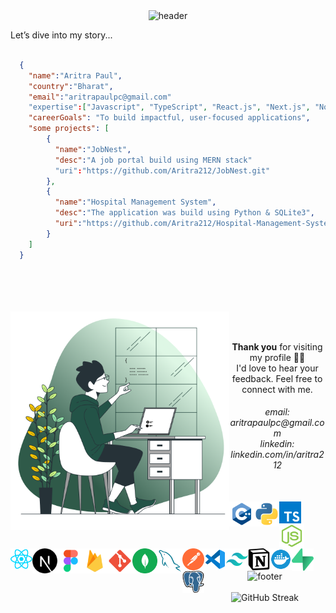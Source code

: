 
<div align="center"><img src="https://capsule-render.vercel.app/api?type=waving&height=200&color=gradient&customColorList=23&text=Hi😎%20Welcome%20To%20My%20Profile&reversal=false&fontColor=ffff&fontSize=35&fontAlign=50&desc=I%20am%20Aritra%20Paul,%20a%20creative%20developer&fontAlignY=46&descAlign=62&textBg=false&descSize=15" alt="header" /></div>



Let’s dive into my story...

```json

  {
    "name":"Aritra Paul",
    "country":"Bharat",
    "email":"aritrapaulpc@gmail.com"
    "expertise":["Javascript", "TypeScript", "React.js", "Next.js", "Node.js", "MongoDB", "PostgreSQL", "Python"],
    "careerGoals": "To build impactful, user-focused applications",
    "some projects": [
        {
          "name":"JobNest",
          "desc":"A job portal build using MERN stack"
          "uri":"https://github.com/Aritra212/JobNest.git"
        },
        {
          "name":"Hospital Management System",
          "desc":"The application was build using Python & SQLite3",
          "uri":"https://github.com/Aritra212/Hospital-Management-System.git"
        }
    ]
  }

```
<br/>
<br/>
<br/>
<br/>

<img src="./assets/for-github.png" alt="Image" width="350" align="left"/> 

<br/>
<br/>
<p align="center"><b>Thank you</b> for visiting my profile 🙏🏼<br/> I'd love to hear your feedback. Feel free to connect with me.</p>
<h6 align="center">email: aritrapaulpc@gmail.com<br/>linkedin: linkedin.com/in/aritra212<br/><br/></h6>

<img src="./assets/icons/cpp.svg" alt="C++ Language" width="40" align="left"/>
<img src="./assets/icons/python.svg" alt="Python Language" width="40" align="left"/>
<img src="./assets/icons/typescript.svg" alt="TypeScript" width="35" align="left"/>
<img src="./assets/icons/node-js.svg" alt="Node.js" width="40" align="left"/>
<img src="./assets/icons/reactjs.svg" alt="React.js" width="35" align="left"/>
<img src="./assets/icons/next-js.svg" alt="Next.js" width="40" align="left"/>
<img src="./assets/icons/figma.svg" alt="Figma" width="40" align="left"/>
<img src="./assets/icons/firebase.svg" alt="Firebase" width="40" align="left"/>
<img src="./assets/icons/git.svg" alt="Git" width="40" align="left"/>
<img src="./assets/icons/mongodb.svg" alt="MongoDB" width="40" align="left"/>
<img src="./assets/icons/mysql.svg" alt="MySQL" width="40" align="left"/>
<img src="./assets/icons/postman.svg" alt="Postman" width="35" align="left"/>
<img src="./assets/icons/vscode.svg" alt="VSCode" width="35" align="left"/>
<img src="./assets/icons/tailwindcss.svg" alt="Tailwind CSS" width="35" align="left"/>
<img src="./assets/icons/notion.svg" alt="Notion" width="35" align="left"/>
<img src="./assets/icons/docker.svg" alt="Docker" width="35" align="left"/>
<img src="./assets/icons/supabase.svg" alt="Supabase" width="35" align="left"/>
<img src="./assets/icons/postgresql.svg" alt="PostgreSql" width="35" align="left"/>

<div align="center"><img src="https://capsule-render.vercel.app/api?type=waving&height=100&color=gradient&customColorList=23&reversal=false&fontSize=35&fontAlign=50&fontAlignY=46&descAlign=60&textBg=false&descSize=15&section=footer" alt="footer"/></div><br/>
<div align="center"><img src="https://github-readme-streak-stats.herokuapp.com?user=Aritra212&theme=soft-green&hide_border=true&hide_current_streak=true" alt="GitHub Streak"/></div>

<!--![](https://github-readme-stats.vercel.app/api/top-langs/?username=Aritra212&theme=dark&hide_border=false&include_all_commits=false&count_private=false&layout=compact)-->
